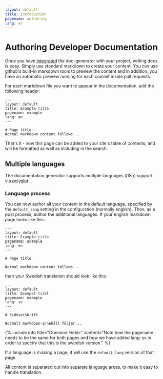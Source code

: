 ```yaml
---
layout: default
title: Introduction
pagename: authoring
lang: en
---
```


# Authoring Developer Documentation

Once you have [integrated](../integrating) the doc-generator with your project,
writing docs is easy. Simply use standard markdown to create your content. You 
can use github's built-in markdown tools to preview the content and in addition,
you have an automatic preview running for each commit inside pull requests.

For each markdown file you want to appear in the documentation, add the following
header:

```
---
layout: default
title: Example title
pagename: example
lang: en
---

# Page title
Normal markdown content follows...
```

That's it - now this page can be added to your site's table of contents, and will 
be formatted as well as including in the search.

## Multiple languages

The documentation generator supports multiple languages (i18n) support via 
[polyglot](https://polyglot.untra.io). 

### Language process

You can now author all your content in the default language, specified by the `default_lang` setting in the configuration (normally english). Then, as a post process, author the additional languages. If your english markdown page looks like this:

```
---
layout: default
title: Example title
pagename: example
lang: en
---

# Page title

Normal markdown content follows...
```

then your Swedish translation should look like this:

```
---
layout: default
title: Exempel-titel
pagename: example
lang: sv
---

# Sidöverskrift

Normalt markdown-innehåll följer...
```

{% include info title="Common Fields" content="Note how the pagename needs to be the same for both pages and how we have added lang: sv in order to specify that this is the swedish version." %}

If a language is missing a page, it will use the `default_lang` version of that page.

All content is separated out into separate language areas, to make it easy to handle translation.





